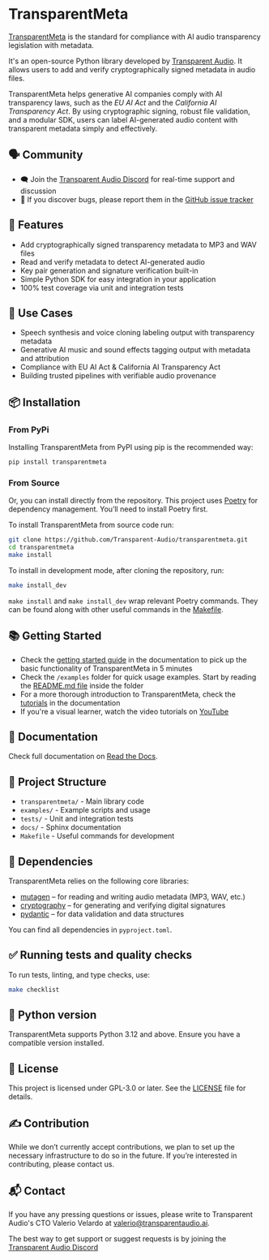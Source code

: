 # TransparentMeta

[TransparentMeta](https://github.com/Transparent-Audio/transparentmeta) is the standard for compliance with AI audio transparency
legislation with metadata.

It's an open-source Python library developed by 
[Transparent Audio](https://www.transparentaudio.ai/). It allows users to add and verify cryptographically signed metadata in 
audio files. 

TransparentMeta helps generative AI companies comply with AI transparency laws, 
such as the *EU AI Act* and the *California AI Transparency Act*. By using cryptographic signing, robust file 
validation, and a modular SDK, users can label AI-generated audio 
content with transparent metadata simply and effectively.

## 🗣️ Community

- 🗨️ Join the [Transparent Audio Discord](https://discord.gg/pE9yRt7b9N) for real-time support and 
  discussion
- 🐛 If you discover bugs, please report them in the [GitHub issue tracker](https://github.com/Transparent-Audio/transparentmeta/issues)

## 🚀 Features

- Add cryptographically signed transparency metadata to MP3 and WAV files  
- Read and verify metadata to detect AI-generated audio  
- Key pair generation and signature verification built-in  
- Simple Python SDK for easy integration in your application
- 100% test coverage via unit and integration tests  

## 🔧 Use Cases

- Speech synthesis and voice cloning labeling output with transparency metadata  
- Generative AI music and sound effects tagging output with metadata and attribution  
- Compliance with EU AI Act & California AI Transparency Act  
- Building trusted pipelines with verifiable audio provenance  

## 📦 Installation

### From PyPi
Installing TransparentMeta from PyPI using pip is the recommended way:

```bash
pip install transparentmeta
```

### From Source
Or, you can install directly from the repository. This project uses 
[Poetry](https://python-poetry.org/) for dependency management. You’ll need to 
install Poetry first.

To install TransparentMeta from source code run:
```bash
git clone https://github.com/Transparent-Audio/transparentmeta.git
cd transparentmeta
make install
```

To install in development mode, after cloning the repository, run:
```bash
make install_dev
```

`make install` and `make install_dev` wrap relevant Poetry commands. They can 
be found along with other useful commands in the [Makefile](Makefile).


## 📚 Getting Started 
- Check the [getting started guide](https://transparentmeta.readthedocs.io/en/stable/learning/getting_started.html) in the documentation to pick up the 
  basic functionality of TransparentMeta in 5 minutes
- Check the `/examples` folder for quick usage examples. Start by reading the 
[README.md file](examples/README.md) inside the folder
- For a more thorough introduction to TransparentMeta, check the [tutorials](https://transparentmeta.readthedocs.io/en/stable/learning/tutorials.html) 
  in the documentation
- If you're a visual learner, watch the video
  tutorials on [YouTube](https://www.youtube.com/playlist?list=PL-a9rWjvfqdRqYS1E6oJlC39TOz_N3yDJ)

## 📖 Documentation 
Check full documentation on [Read the Docs](https://transparentmeta.readthedocs.io/en/stable/).

## 📂 Project Structure 
- `transparentmeta/` - Main library code
- `examples/` - Example scripts and usage
- `tests/` - Unit and integration tests
- `docs/` - Sphinx documentation
- `Makefile` - Useful commands for development

## 🧩 Dependencies 
TransparentMeta relies on the following core libraries:
- [mutagen](https://mutagen.readthedocs.io/en/latest/) – for reading and writing audio metadata (MP3, WAV, etc.)
- [cryptography](https://cryptography.io/en/latest/) – for generating and verifying digital signatures 
- [pydantic](https://docs.pydantic.dev/latest/) – for data validation and 
  data structures

You can find all dependencies in `pyproject.toml`.

## ✅ Running tests and quality checks 
To run tests, linting, and type checks, use:
```bash
make checklist
```

## 🐍 Python version 
TransparentMeta supports Python 3.12 and above. Ensure you have a compatible 
version installed.

## 📝 License 
This project is licensed under GPL-3.0 or later. See the [LICENSE](LICENSE) 
file for details.

## ✍️ Contribution
While we don’t currently accept contributions, we plan to set up the 
necessary infrastructure to do so in the future. If you’re interested in contributing, please contact us.

## 📬 Contact 
If you have any pressing questions or issues, please 
write to Transparent Audio's CTO Valerio Velardo at valerio@transparentaudio.ai.

The best way to get support or suggest requests is by joining the [Transparent Audio Discord](https://discord.gg/pE9yRt7b9N)


